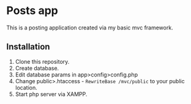 # Posts app
This is a posting application created via my basic mvc framework.

## Installation

1. Clone this repository.
2. Create database.
3. Edit database params in app>config>config.php
4. Change public>.htaccess - `RewriteBase /mvc/public` to your public location.
5. Start php server via XAMPP.
